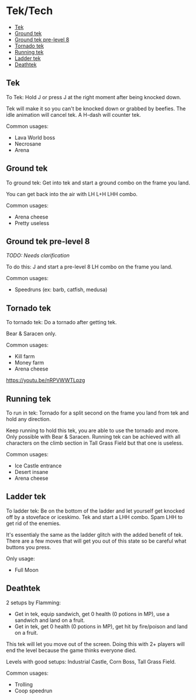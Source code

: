 # Tek/Tech

- [Tek](#tek)
- [Ground tek](#tek-ground)
- [Ground tek pre-level 8](#tek-ground-8)
- [Tornado tek](#tek-tornado)
- [Running tek](#running-tek)
- [Ladder tek](#tek-ladder)
- [Deathtek](#tek-death)

## <a name="tek"></a>Tek

To Tek: Hold J or press J at the right moment after being knocked down.

Tek will make it so you can't be knocked down or grabbed by beefies.
The idle animation will cancel tek. A H-dash will counter tek.

Common usages:

- Lava World boss
- Necrosane
- Arena

## <a name="tek-ground"></a>Ground tek

To ground tek: Get into tek and start a ground combo on the frame you land.

You can get back into the air with LH L+H LHH combo.

Common usages:

- Arena cheese
- Pretty useless

## <a name="tek-ground-8"></a>Ground tek pre-level 8

*TODO: Needs clarification*

To do this: J and start a pre-level 8 LH combo on the frame you land.

Common usages:

- Speedruns (ex: barb, catfish, medusa)

## <a name="tek-tornado"></a>Tornado tek

To tornado tek: Do a tornado after getting tek.

Bear & Saracen only.

Common usages:

- Kill farm
- Money farm
- Arena cheese

https://youtu.be/nRPVWWTLpzg

## <a name="running-tek"></a>Running tek

To run in tek: Tornado for a split second on the frame you land from tek and hold any direction.

Keep running to hold this tek, you are able to use the tornado and more. Only possible with Bear & Saracen. Running tek can be achieved with all characters on the climb section in Tall Grass Field but that one is useless.

Common usages:

- Ice Castle entrance
- Desert insane
- Arena cheese

## <a name="tek-ladder"></a>Ladder tek

To ladder tek: Be on the bottom of the ladder and let yourself get knocked off by a stoveface or iceskimo. Tek and start a LHH combo. Spam LHH to get rid of the enemies.

It's essentialy the same as the ladder glitch with the added benefit of tek. There are a few moves that will get you out of this state so be careful what buttons you press.

Only usage:

- Full Moon

## <a name="tek-death"></a>Deathtek

2 setups by Flamming:

- Get in tek, equip sandwich, get 0 health (0 potions in MP), use a sandwich and land on a fruit.
- Get in tek, get 0 health (0 potions in MP), get hit by fire/poison and land on a fruit.

This tek will let you move out of the screen. Doing this with 2+ players will end the level because the game thinks everyone died.

Levels with good setups:
Industrial Castle, Corn Boss, Tall Grass Field.

Common usages:

- Trolling
- Coop speedrun
